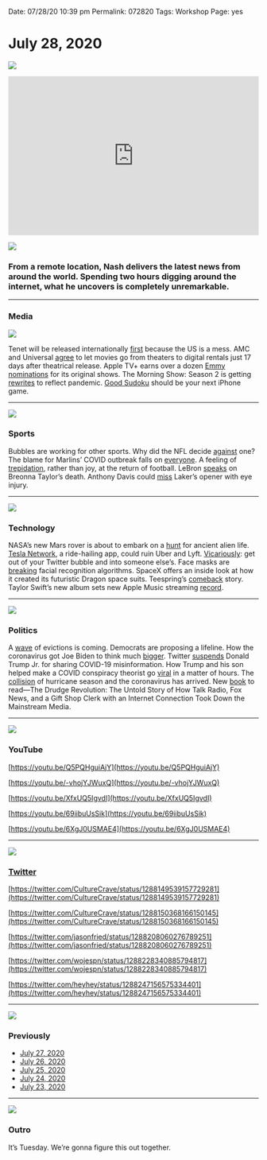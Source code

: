 
Date: 07/28/20 10:39 pm
Permalink: 072820
Tags: Workshop
Page: yes

# July 28, 2020

![](https://i.imgur.com/qzKtBsz.jpg)

<iframe src="https://printpress.substack.com/embed" width="100%" height="320" style="border:0px solid #EEE; background:white;" frameborder="0" scrolling="no"></iframe> 

![](https://i.imgur.com/YRgQvm7.jpg)

### From a remote location, Nash delivers the latest news from around the world. Spending two hours digging around the internet, what he uncovers is completely unremarkable.

---- 

### Media

![](https://images.macrumors.com/article-new/2020/05/Apple-TV-Ray-Light.jpg)

Tenet will be released internationally [first](https://www.theverge.com/2020/7/27/21340447/tenet-release-date-united-states-international-delay-theaters-nolan) because the US is a mess. AMC and Universal [agree](https://www.marketwatch.com/press-release/universal-filmed-entertainment-group-and-amc-entertainment-announce-agreement-for-exhibition-of-universal-films-2020-07-28) to let movies go from theaters to digital rentals just 17 days after theatrical release. Apple TV+ earns over a dozen [Emmy nominations](https://www.macrumors.com/2020/07/28/apple-tv-emmy-nominations/) for its original shows. The Morning Show: Season 2 is getting [rewrites](https://deadline.com/2020/07/mark-duplass-the-morning-show-season-2-rewrites-global-interview-emmy-1202997146/) to reflect pandemic. [Good Sudoku](http://toolsandtoys.net/good-sudoku-for-ios-by-zach-gage-and-jack-schlesinger/) should be your next iPhone game.

---- 

![](https://i.imgur.com/Z4vFOU2.jpg)

### Sports

Bubbles are working for other sports. Why did the NFL decide [against](https://www.espn.com/nfl/story/_/id/29551519/no-bubble-2020-nfl-season-why-league-consider-next) one? The blame for Marlins’ COVID outbreak falls on [everyone](https://www.fishstripes.com/2020/7/28/21341175/the-blame-for-marlins-covid-19-outbreak-falls-on-everyone). A feeling of [trepidation](https://www.bigblueview.com/2020/7/28/21344799/valentines-views-trepidation-rather-than-joy-at-return-of-football-nfl-training-camps), rather than joy, at the return of football. LeBron [speaks](https://bleacherreport.com/articles/2902053-lebron-james-on-breonna-taylor-life-thats-gone-too-soon-out-of-nonsense) on Breonna Taylor’s death. Anthony Davis could [miss](https://www.espn.com/nba/story/_/id/29553296/anthony-davis-miss-lakers-opener-eye-injury) Laker’s opener with eye injury.

---- 

![](https://cdn.vox-cdn.com/thumbor/zUIIhdmh-HXCL5LE1o2hKYXNvF8=/0x0:1920x1080/2720x1530/filters:focal(1090x364:1396x670)/cdn.vox-cdn.com/uploads/chorus_image/image/67120236/pia23492.0.jpg)

### Technology

NASA’s new Mars rover is about to embark on a [hunt](https://www.theverge.com/2020/7/28/21307109/nasa-mars-rover-perseverance-launch-date-alien-life) for ancient alien life. [Tesla Network](https://www.inputmag.com/tech/teslas-proposed-ride-hailing-network-could-ruin-uber-and-lyft-self-driving-robotaxi), a ride-hailing app, could ruin Uber and Lyft. [Vicariously](https://vicariously.io/): get out of your Twitter bubble and into someone else’s. Face masks are [breaking](https://www.nist.gov/news-events/news/2020/07/nist-launches-investigation-face-masks-effect-face-recognition-software) facial recognition algorithms. SpaceX offers an inside look at how it created its futuristic Dragon space suits. Teespring’s [comeback](https://techcrunch.com/2020/07/28/teesprings-comeback-story/) story. Taylor Swift’s new album sets new Apple Music streaming [record](https://deadline.com/2020/07/taylor-swift-folklore-scoring-huge-sales-1202994137/).

---- 

![](https://imgix.bustle.com/uploads/getty/2020/7/28/9864d9d3-b248-4c2a-8e65-5eb46a13410d-getty-1222267166.jpg)

### Politics

A [wave](https://www.vox.com/2020/7/28/21341077/eviction-democrats-bill-housing-emergencies-lifeline-program-pressley-harris-delauro) of evictions is coming. Democrats are proposing a lifeline. How the coronavirus got Joe Biden to think much [bigger](https://www.vox.com/2020/7/28/21318721/coronavirus-joe-biden-trump-election). Twitter [suspends](https://www.inputmag.com/culture/twitter-suspends-donald-trump-jr-for-sharing-covid-19-misinformation) Donald Trump Jr. for sharing COVID-19 misinformation. How Trump and his son helped make a COVID conspiracy theorist go [viral](https://www.vox.com/recode/2020/7/28/21345008/donald-trump-jr-twitter-suspension-stella-immanuel-hydroxychloroquine-misinformation) in a matter of hours. The [collision](https://www.axios.com/hurricane-season-coronavirus-collision-7e53c144-6964-47d3-97b2-09b7dd313abe.html) of hurricane season and the coronavirus has arrived. New [book](https://www.amazon.com/Drudge-Revolution-Internet-Connection-Mainstream/dp/1948836963) to read—The Drudge Revolution: The Untold Story of How Talk Radio, Fox News, and a Gift Shop Clerk with an Internet Connection Took Down the Mainstream Media.

---- 

![](https://i.imgur.com/9VFFidl.jpg)

### YouTube

[https://youtu.be/Q5PQHguiAjY](https://youtu.be/Q5PQHguiAjY)

[https://youtu.be/-vhojYJWuxQ](https://youtu.be/-vhojYJWuxQ)

[https://youtu.be/XfxUQ5IgvdI](https://youtu.be/XfxUQ5IgvdI)

[https://youtu.be/69iibuUsSik](https://youtu.be/69iibuUsSik)

[https://youtu.be/6XgJ0USMAE4](https://youtu.be/6XgJ0USMAE4)

---- 

![](https://i.imgur.com/uBFMsI4.jpg)

### [Twitter](https://twitter.com/nashp)

[https://twitter.com/CultureCrave/status/1288149539157729281](https://twitter.com/CultureCrave/status/1288149539157729281)

[https://twitter.com/CultureCrave/status/1288150368166150145](https://twitter.com/CultureCrave/status/1288150368166150145)

[https://twitter.com/jasonfried/status/1288208060276789251](https://twitter.com/jasonfried/status/1288208060276789251)

[https://twitter.com/wojespn/status/1288228340885794817](https://twitter.com/wojespn/status/1288228340885794817)

[https://twitter.com/heyhey/status/1288247156575334401](https://twitter.com/heyhey/status/1288247156575334401)

---- 

![](https://i.imgur.com/JaJ9Nqe.png)

### Previously

- [July 27, 2020](072720)
- [July 26, 2020](072620)
- [July 25, 2020](072520)
- [July 24, 2020](072420)
- [July 23, 2020](072320)

---- 

![](https://images.unsplash.com/photo-1595963646611-4501eabccaaa?ixlib=rb-1.2.1&q=80&fm=jpg&crop=entropy&cs=tinysrgb&dl=sherard-campbell-Mzy3CT69Tns-unsplash.jpg)

### Outro

It’s Tuesday. We’re gonna figure this out together.
